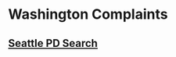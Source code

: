 # Washington Complaints

## [Seattle PD Search](actions/pages/theSuits/Complaints/WA/Seattle/Seattle.md)
